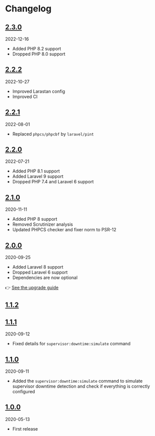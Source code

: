 # Changelog

## [2.3.0](https://github.com/Okipa/laravel-supervisor-downtime-notifier/compare/2.2.2...2.3.0)

2022-12-16

* Added PHP 8.2 support
* Dropped PHP 8.0 support

## [2.2.2](https://github.com/Okipa/laravel-supervisor-downtime-notifier/compare/2.2.1...2.2.2)

2022-10-27

* Improved Larastan config
* Improved CI

## [2.2.1](https://github.com/Okipa/laravel-supervisor-downtime-notifier/compare/2.2.0...2.2.1)

2022-08-01

* Replaced `phpcs/phpcbf` by `laravel/pint`

## [2.2.0](https://github.com/Okipa/laravel-supervisor-downtime-notifier/compare/2.1.0...2.2.0)

2022-07-21

* Added PHP 8.1 support
* Added Laravel 9 support
* Dropped PHP 7.4 and Laravel 6 support

## [2.1.0](https://github.com/Okipa/laravel-supervisor-downtime-notifier/compare/2.0.0...2.1.0)

2020-11-11

* Added PHP 8 support
* Removed Scrutinizer analysis
* Updated PHPCS checker and fixer norm to PSR-12

## [2.0.0](https://github.com/Okipa/laravel-supervisor-downtime-notifier/compare/1.1.0...2.0.0)

2020-09-25

* Added Laravel 8 support
* Dropped Laravel 6 support
* Dependencies are now optional

:point_right: [See the upgrade guide](/docs/upgrade-guides/from-v1-to-v2.md)

## [1.1.2](https://github.com/Okipa/laravel-supervisor-downtime-notifier/compare/1.1.1...1.1.2)
## [1.1.1](https://github.com/Okipa/laravel-supervisor-downtime-notifier/compare/1.1.0...1.1.1)

2020-09-12

* Fixed details for `supervisor:downtime:simulate` command

## [1.1.0](https://github.com/Okipa/laravel-supervisor-downtime-notifier/compare/1.0.2...1.1.0)

2020-09-11

* Added the `supervisor:downtime:simulate` command to simulate supervisor downtime detection and check if everything is correctly configured

## [1.0.0](https://github.com/Okipa/laravel-supervisor-downtime-notifier/releases/tag/1.0.0)

2020-05-13

* First release
